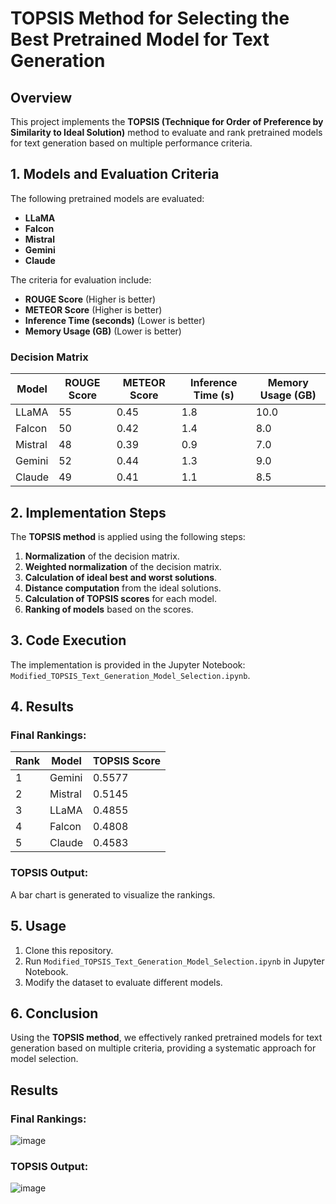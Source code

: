 # TOPSIS Method for Selecting the Best Pretrained Model for Text Generation

## Overview
This project implements the **TOPSIS (Technique for Order of Preference by Similarity to Ideal Solution)** method to evaluate and rank pretrained models for text generation based on multiple performance criteria.

## 1. Models and Evaluation Criteria
The following pretrained models are evaluated:
- **LLaMA**
- **Falcon**
- **Mistral**
- **Gemini**
- **Claude**

The criteria for evaluation include:
- **ROUGE Score** (Higher is better)
- **METEOR Score** (Higher is better)
- **Inference Time (seconds)** (Lower is better)
- **Memory Usage (GB)** (Lower is better)

### Decision Matrix
| Model   | ROUGE Score | METEOR Score | Inference Time (s) | Memory Usage (GB) |
|---------|------------|-------------|--------------------|-----------------|
| LLaMA   | 55         | 0.45        | 1.8                | 10.0            |
| Falcon  | 50         | 0.42        | 1.4                | 8.0             |
| Mistral | 48         | 0.39        | 0.9                | 7.0             |
| Gemini  | 52         | 0.44        | 1.3                | 9.0             |
| Claude  | 49         | 0.41        | 1.1                | 8.5             |

## 2. Implementation Steps
The **TOPSIS method** is applied using the following steps:
1. **Normalization** of the decision matrix.
2. **Weighted normalization** of the decision matrix.
3. **Calculation of ideal best and worst solutions**.
4. **Distance computation** from the ideal solutions.
5. **Calculation of TOPSIS scores** for each model.
6. **Ranking of models** based on the scores.

## 3. Code Execution
The implementation is provided in the Jupyter Notebook: `Modified_TOPSIS_Text_Generation_Model_Selection.ipynb`.

## 4. Results
### Final Rankings:
| Rank | Model  | TOPSIS Score |
|------|--------|--------------|
| 1    | Gemini | 0.5577       |
| 2    | Mistral| 0.5145       |
| 3    | LLaMA  | 0.4855       |
| 4    | Falcon | 0.4808       |
| 5    | Claude | 0.4583       |

### TOPSIS Output:
A bar chart is generated to visualize the rankings.

## 5. Usage
1. Clone this repository.
2. Run `Modified_TOPSIS_Text_Generation_Model_Selection.ipynb` in Jupyter Notebook.
3. Modify the dataset to evaluate different models.

## 6. Conclusion
Using the **TOPSIS method**, we effectively ranked pretrained models for text generation based on multiple criteria, providing a systematic approach for model selection.



## Results
### Final Rankings:
![image](https://github.com/user-attachments/assets/896d251c-47eb-4ceb-867c-5a81c8ccec67)


### TOPSIS Output:
![image](https://github.com/user-attachments/assets/1698dbaf-8c50-4273-a20b-9c55ef9aa08a)
